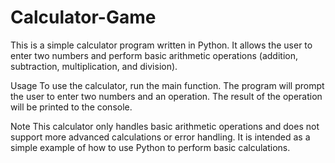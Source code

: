 # Calculator-Game
This is a simple calculator program written in Python. 
It allows the user to enter two numbers and perform basic arithmetic operations (addition, subtraction, multiplication, and division).

Usage
To use the calculator, run the main function. The program will prompt the user to enter two numbers and an operation. 
The result of the operation will be printed to the console.

Note
This calculator only handles basic arithmetic operations and does not support more advanced calculations or error handling. 
It is intended as a simple example of how to use Python to perform basic calculations.


